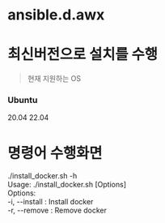 # ansible.d.awx

# 최신버전으로 설치를 수행

> 현재 지원하는 OS
### Ubuntu
20.04
22.04

# 명령어 수행화면
./install_docker.sh -h</br>
Usage: ./install_docker.sh [Options]</br>
Options:</br>
-i, --install   : Install docker</br>
-r, --remove    : Remove docker</br>